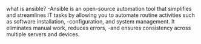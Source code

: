what is ansible?
-Ansible is an open-source automation tool that simplifies and streamlines IT tasks by allowing you to automate routine activities such as software installation,
-configuration, and system management. It eliminates manual work, reduces errors, 
-and ensures consistency across multiple servers and devices.
